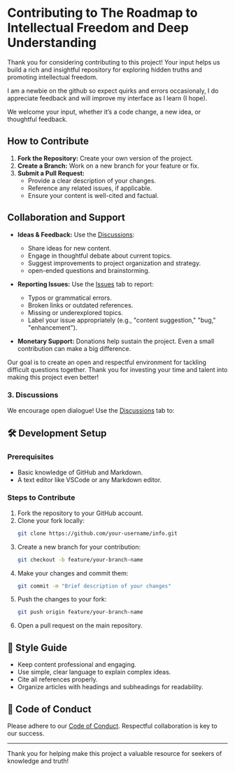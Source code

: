 # Contributing to The Roadmap to Intellectual Freedom and Deep Understanding

Thank you for considering contributing to this project! Your input helps us build a rich and insightful repository for exploring hidden truths and promoting intellectual freedom.

I am a newbie on the github so expect quirks and errors occasionaly, I do appreciate feedback and will improve my interface as I learn (I hope).

We welcome your input, whether it’s a code change, a new idea, or thoughtful feedback. 

## How to Contribute
1. **Fork the Repository:** Create your own version of the project.
2. **Create a Branch:** Work on a new branch for your feature or fix.
3. **Submit a Pull Request:**
    - Provide a clear description of your changes.
    - Reference any related issues, if applicable.
    - Ensure your content is well-cited and factual.

## Collaboration and Support
- **Ideas & Feedback:** Use the [Discussions](https://github.com/gameperson/info/discussions):
    - Share ideas for new content.
    - Engage in thoughtful debate about current topics.
    - Suggest improvements to project organization and strategy.
    - open-ended questions and brainstorming.

- **Reporting Issues:** Use the [Issues](https://github.com/gameperson/info/issues) tab to report:
    - Typos or grammatical errors.
    - Broken links or outdated references.
    - Missing or underexplored topics.
    - Label your issue appropriately (e.g., "content suggestion," "bug," "enhancement").
- **Monetary Support:** Donations help sustain the project. Even a small contribution can make a big difference.

Our goal is to create an open and respectful environment for tackling difficult questions together. Thank you for investing your time and talent into making this project even better!

### 3. Discussions
We encourage open dialogue! Use the [Discussions](https://github.com/gameperson/info/discussions) tab to:

## 🛠️ Development Setup
### Prerequisites
- Basic knowledge of GitHub and Markdown.
- A text editor like VSCode or any Markdown editor.

### Steps to Contribute
1. Fork the repository to your GitHub account.
2. Clone your fork locally:  
   ```bash
   git clone https://github.com/your-username/info.git
   ```
3. Create a new branch for your contribution:  
   ```bash
   git checkout -b feature/your-branch-name
   ```
4. Make your changes and commit them:  
   ```bash
   git commit -m "Brief description of your changes"
   ```
5. Push the changes to your fork:  
   ```bash
   git push origin feature/your-branch-name
   ```
6. Open a pull request on the main repository.

## 🎨 Style Guide
- Keep content professional and engaging.
- Use simple, clear language to explain complex ideas.
- Cite all references properly.
- Organize articles with headings and subheadings for readability.

## 🤝 Code of Conduct
Please adhere to our [Code of Conduct](./CODE_OF_CONDUCT.md). Respectful collaboration is key to our success.

---

Thank you for helping make this project a valuable resource for seekers of knowledge and truth!
